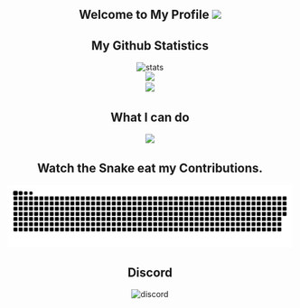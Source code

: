 <h2 align="center">Welcome to My Profile <img src="https://cdn.discordapp.com/attachments/1025343454793969697/1026712968043450428/ezgif-2-2c54c4b01e.gif" width="30px"></h2>
<h2 align="center">My Github Statistics</h2>
<div align="center">
<img alt ="stats" src="https://github-readme-stats.vercel.app/api?username=meesam4687&show_icons=true&locale=en&theme=tokyonight&hide_border=true&include_all_commits=true&count_private=true">
  <br>
  <img src="https://github-readme-streak-stats.herokuapp.com/?user=meesam4687&theme=tokyonight&hide_border=true&count_private=true&include_all_commits=true">
  <br>
  <img src='https://github-readme-stats.vercel.app/api/top-langs?username=meesam4687&hide=css&layout=compact&theme=tokyonight&hide_border=true'>
</div>
<h2 align="center">What I can do</h2>
<div align="center">
  <img src="https://skillicons.dev/icons?i=js,html,css,python,kotlin,nodejs,react">
</div>
<h2 align="center"> Watch the Snake eat my Contributions.</h2>
<div align="center">
<img alt="snake eating my contribution" src="https://raw.githubusercontent.com/meesam4687/meesam4687/output/github-contribution-grid-snake.svg">
</div>
<h2 align="center">Discord</h2>
<div align="center">
  <img alt="discord" src="https://lanyard.cnrad.dev/api/809702164724449290">
</div>
